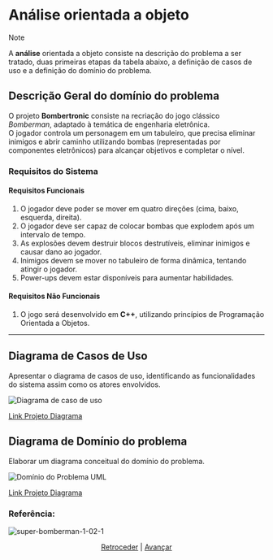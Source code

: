 # Análise orientada a objeto
> [!NOTE]
> <p>A <strong>análise</strong> orientada a objeto consiste na descrição do problema a ser tratado, duas primeiras etapas da tabela abaixo, a definição de casos de uso e a definição do domínio do problema.</p>


## Descrição Geral do domínio do problema

O projeto **Bombertronic** consiste na recriação do jogo clássico *Bomberman*, adaptado à temática de engenharia eletrônica.  
O jogador controla um personagem em um tabuleiro, que precisa eliminar inimigos e abrir caminho utilizando bombas (representadas por componentes eletrônicos) para alcançar objetivos e completar o nível.

### Requisitos do Sistema

#### Requisitos Funcionais
1. O jogador deve poder se mover em quatro direções (cima, baixo, esquerda, direita).
2. O jogador deve ser capaz de colocar bombas que explodem após um intervalo de tempo.
3. As explosões devem destruir blocos destrutíveis, eliminar inimigos e causar dano ao jogador.
4. Inimigos devem se mover no tabuleiro de forma dinâmica, tentando atingir o jogador.
5. Power-ups devem estar disponíveis para aumentar habilidades.

#### Requisitos Não Funcionais
1. O jogo será desenvolvido em **C++**, utilizando princípios de Programação Orientada a Objetos.

---


## Diagrama de Casos de Uso

Apresentar o diagrama de casos de uso, identificando as funcionalidades do sistema assim como os atores envolvidos.

![Diagrama de caso de uso](https://github.com/user-attachments/assets/14ec7e88-fcb8-4e31-96d5-a3668ed3dbfe)

[Link Projeto Diagrama](https://lucid.app/lucidchart/4e12f8d9-27eb-4137-b5e5-dceca029568a/edit?viewport_loc=-245%2C-93%2C2219%2C1079%2C.Q4MUjXso07N&invitationId=inv_f505ca5f-3f73-4dc2-9860-56afcce4392b )
 
## Diagrama de Domínio do problema

Elaborar um diagrama conceitual do domínio do problema.

![Domínio do Problema UML](https://github.com/user-attachments/assets/91a0c844-c520-48f6-9f7e-8fec894f414a)

[Link Projeto Diagrama](https://lucid.app/lucidchart/b6db8b01-bab8-40ed-8803-71de77651b21/edit?viewport_loc=1104%2C1351%2C1017%2C463%2CHWEp-vi-RSFO&invitationId=inv_98f42fdf-dceb-4b30-8211-3f8f97844d28)

### Referência:
![super-bomberman-1-02-1](https://github.com/user-attachments/assets/574e3fac-46be-4872-8174-7a24c1c45438)

<div align="center">

[Retroceder](README.md) | [Avançar](projeto.md)

</div>

